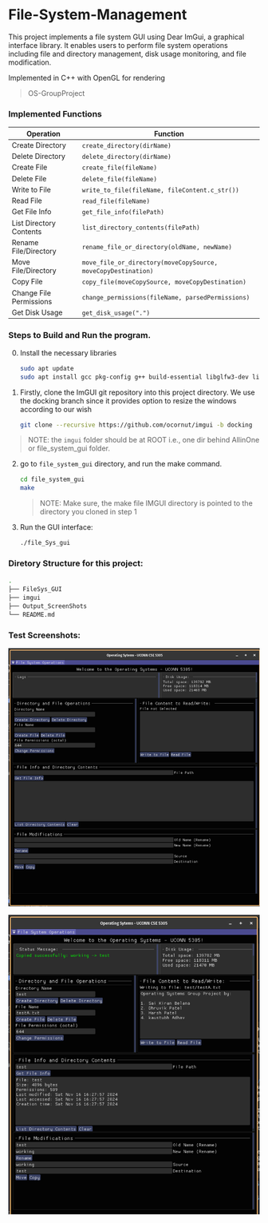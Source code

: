 # File-System-Management

This project implements a file system GUI using Dear ImGui, a graphical interface library. It enables users to perform file system operations including file and directory management, disk usage monitoring, and file modification.

Implemented in C++ with OpenGL for rendering

> OS-GroupProject



### Implemented Functions

| **Operation**            | **Function**                                                                 |
|---------------------------|-----------------------------------------------------------------------------|
| Create Directory          | `create_directory(dirName)`                                                |
| Delete Directory          | `delete_directory(dirName)`                                                |
| Create File               | `create_file(fileName)`                                                    |
| Delete File               | `delete_file(fileName)`                                                    |
| Write to File             | `write_to_file(fileName, fileContent.c_str())`                             |
| Read File                 | `read_file(fileName)`                                                      |
| Get File Info             | `get_file_info(filePath)`                                                  |
| List Directory Contents   | `list_directory_contents(filePath)`                                        |
| Rename File/Directory     | `rename_file_or_directory(oldName, newName)`                               |
| Move File/Directory       | `move_file_or_directory(moveCopySource, moveCopyDestination)`              |
| Copy File                 | `copy_file(moveCopySource, moveCopyDestination)`                          |
| Change File Permissions   | `change_permissions(fileName, parsedPermissions)`                         |
| Get Disk Usage            | `get_disk_usage(".")`                                                     |



### Steps to Build and Run the program. 


0. Install the necessary libraries

    ```bash
    sudo apt update
    sudo apt install gcc pkg-config g++ build-essential libglfw3-dev libgl1-mesa-dev libx11-dev libxrandr-dev libxi-dev libxxf86vm-dev libxcursor-dev cmake


1. Firstly, clone the ImGUI git repository into this project directory. We use the docking branch since it provides option to resize the windows according to our wish

    ```bash
    git clone --recursive https://github.com/ocornut/imgui -b docking
    ```
> NOTE: the `imgui` folder should be at ROOT i.e., one dir behind AllinOne or file_system_gui folder.

2. go to `file_system_gui` directory, and run the make command. 

    ```bash
    cd file_system_gui
    make
    ```

    > NOTE: Make sure, the make file IMGUI directory is pointed to the directory you cloned in step 1

3. Run the GUI interface:

    ```bash
    ./file_Sys_gui
    ```

### Diretory Structure for this project:

```bash
.
├── FileSys_GUI
├── imgui
├── Output_ScreenShots
└── README.md
```



### Test Screenshots:

![image 1](./images/final_UI.png)

![image 2](./images/final_exec.png)



<!-- 

## Process Scheduler

Implemented process scheduler algorithms which produces the waiting time, turnaround time.

### Algorithms implemented

- FCFS - first come first serve
- Round Robin
- SJF - Shortest Job First
- Priority Scheduling

### Test Screenshots

![P1](./images/process_scheduler_p1.png)

![P2](./images/process_scheduler_p2.png) -->
